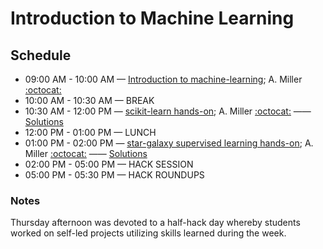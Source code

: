 # Introduction to Machine Learning

## Schedule

 *  09:00 AM - 10:00 AM — [Introduction to machine-learning](https://github.com/LSSTC-DSFP/LSSTC-DSFP-Sessions/blob/master/Session1/Day4/DSFP_Intro2MachLearn.pdf); A. Miller [:octocat:](https://github.com/adamamiller)
 *  10:00 AM - 10:30 AM — BREAK
 *  10:30 AM - 12:00 PM — [scikit-learn hands-on](https://github.com/LSSTC-DSFP/LSSTC-DSFP-Sessions/blob/master/Session1/Day4/IntroToMachineLearning.ipynb); A. Miller [:octocat:](https://github.com/adamamiller) —— [Solutions](https://github.com/LSSTC-DSFP/LSSTC-DSFP-Sessions/blob/master/Session1/Day4/IntroToMachLearnSolutions.ipynb)
 *  12:00 PM - 01:00 PM — LUNCH
 *  01:00 PM - 02:00 PM — [star-galaxy supervised learning hands-on](https://github.com/LSSTC-DSFP/LSSTC-DSFP-Sessions/blob/master/Session1/Day4/StarGalaxyRandomForest.ipynb); A. Miller [:octocat:](https://github.com/adamamiller) —— [Solutions](https://github.com/LSSTC-DSFP/LSSTC-DSFP-Sessions/blob/master/Session1/Day4/SGRandForestSolutions.ipynb)
 *  02:00 PM - 05:00 PM — HACK SESSION
 *  05:00 PM - 05:30 PM — HACK ROUNDUPS

### Notes

Thursday afternoon was devoted to a half-hack day whereby students worked on self-led projects utilizing skills learned during the week.